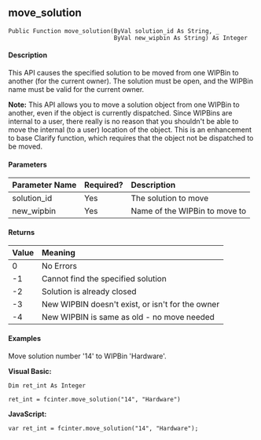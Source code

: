 move_solution
-------------

```
Public Function move_solution(ByVal solution_id As String, _
                              ByVal new_wipbin As String) As Integer
```

#### Description

This API causes the specified solution to be moved from one WIPBin to another (for the current owner). The solution must be open, and the WIPBin name must be valid for the current owner.

**Note:** This API allows you to move a solution object from one WIPBin to another, even if the object is currently dispatched. Since WIPBins are internal to a user, there really is no reason that you shouldn't be able to move the internal (to a user) location of the object. This is an enhancement to base Clarify function, which requires that the object not be dispatched to be moved.

#### Parameters

| Parameter Name | Required? | Description |
|:--- |:--- |:--- |
| solution_id | Yes | The solution to move |
| new_wipbin | Yes | Name of the WIPBin to move to |

#### Returns

| Value | Meaning |
|:--- |:--- |
| 0 | No Errors |
| -1 | Cannot find the specified solution |
| -2 | Solution is already closed |
| -3 | New WIPBIN doesn't exist, or isn't for the owner |
| -4 | New WIPBIN is same as old - no move needed |

#### Examples

Move solution number '14' to WIPBin 'Hardware'.

**Visual Basic:**
```
Dim ret_int As Integer

ret_int = fcinter.move_solution("14", "Hardware")
```

**JavaScript:**
```
var ret_int = fcinter.move_solution("14", "Hardware");
```
